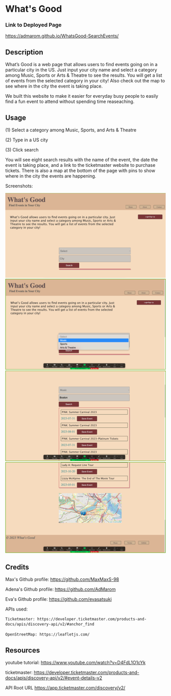 # What's Good

### Link to Deployed Page
https://admarom.github.io/WhatsGood-SearchEvents/

## Description

What’s Good is a web page that allows users to find events going on in a particular city in the US.  Just input your city name and select a category among Music, Sports or Arts & Theatre to see the results.  You will get a list of events from the selected category in your city!  Also check out the map to see where in the city the event is taking place.

We built this website to make it easier for everyday busy people to easily find a fun event to attend without spending time reaseaching. 


## Usage

(1) Select a category among Music, Sports, and Arts & Theatre

(2) Type in a US city

(3) Click search

You will see eight search results with the name of the event, the date the event is taking place, and a link to the ticketmaster website to purchase tickets.  There is also a map at the bottom of the page with pins to show where in the city the events are happening.

Screenshots:

![alt text](assets/images/Screen%20Shot%202022-12-13%20at%209.43.37%20PM.png)
![alt text](assets/images/Screen%20Shot%202022-12-13%20at%209.43.44%20PM%20(2).png)
![alt text](assets/images/Screen%20Shot%202022-12-13%20at%209.43.58%20PM%20(2).png)
![alt text](assets/images/Screen%20Shot%202022-12-13%20at%209.44.05%20PM%20(2).png)


## Credits

Max's Github profile: https://github.com/MaxMaxS-98

Adena's Github profile: https://github.com/AdMarom

Eva's Github profile: https://github.com/evasatsuki


APIs used:
    
    Ticketmaster: https://developer.ticketmaster.com/products-and-docs/apis/discovery-api/v2/#anchor_find

    OpenStreetMap: https://leafletjs.com/
    

## Resources 

youtube tutorial: https://www.youtube.com/watch?v=D4FdL1O1cYk

ticketmaster: https://developer.ticketmaster.com/products-and-docs/apis/discovery-api/v2/#event-details-v2

API Root URL https://app.ticketmaster.com/discovery/v2/
